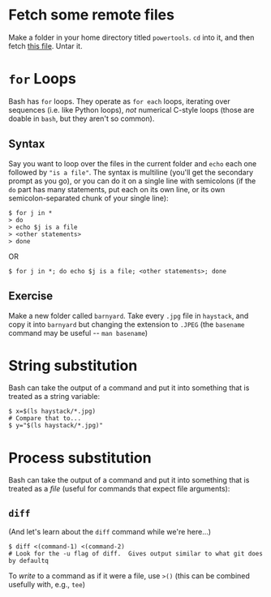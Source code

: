 # Fetch some remote files

Make a folder in your home directory titled `powertools`.  `cd` into
it, and then fetch [this
file](https://web.math.princeton.edu/~perezgiz/sec1.tar.gz).  Untar it.

# `for` Loops

Bash has `for` loops.  They operate as `for each` loops, iterating
over sequences (i.e. like Python loops), *not* numerical C-style loops
(those are doable in `bash`, but they aren't so common).

## Syntax

Say you want to loop over the files in the current folder and `echo`
each one followed by `"is a file"`.  The syntax is multiline (you'll
get the secondary prompt as you go), or you can do it on a single line
with semicolons (if the `do` part has many statements, put each on its
own line, or its own semicolon-separated chunk of your single line):

``` shell
$ for j in *
> do
> echo $j is a file
> <other statements>
> done
```
OR
``` shell
$ for j in *; do echo $j is a file; <other statements>; done
```

## Exercise

Make a new folder called `barnyard`.  Take every `.jpg` file in
`haystack`, and copy it into `barnyard` but changing the extension to
`.JPEG` (the `basename` command may be useful -- `man basename`)



# String substitution

Bash can take the output of a command and put it into something that
is treated as a string variable:

``` shell
$ x=$(ls haystack/*.jpg)
# Compare that to...
$ y="$(ls haystack/*.jpg)"
```

# Process substitution

Bash can take the output of a command and put it into something that
is treated as a *file* (useful for commands that expect file
arguments):

## `diff`

(And let's learn about the `diff` command while we're here...)

``` shell
$ diff <(command-1) <(command-2)
# Look for the -u flag of diff.  Gives output similar to what git does by defaultq
```

To *write* to a command as if it were a file, use `>()` (this can be
combined usefully with, e.g., `tee`)
